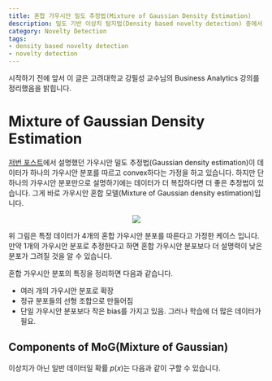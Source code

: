 ```yaml
---
title: 혼합 가우시안 밀도 추정법(Mixture of Gaussian Density Estimation)
description: 밀도 기반 이상치 탐지법(Density based novelty detection) 중에서 여러개의 가우시안 분포를 따른다는 가정 하에 탐지하는 혼합 가우시안 밀도 추정법(Mixture of Gaussian density estimation)에 대해 알아보도록 하겠습니다. 
category: Novelty Detection
tags:
- density based novelty detection
- novelty detection
---
```



시작하기 전에 앞서 이 글은 고려대학교 강필성 교수님의 Business Analytics 강의를 정리했음을 밝힙니다.


# Mixture of Gaussian Density Estimation

[저번 포스트](https://jayhey.github.io/novelty%20detection/2017/11/02/Novelty_detection_Gaussian/)에서 설명했던 가우시안 밀도 추정법(Gaussian density estimation)이 데이터가 하나의 가우시안 분포를 따르고 convex하다는 가정을 하고 있습니다. 하지만 단 하나의 가우시안 분포만으로 설명하기에는 데이터가 더 복잡하다면 더 좋은 추정법이 있습니다. 그게 바로 가우시안 혼합 모델(Mixture of Gaussian density estimation)입니다. 

<div align ="center"><a href="https://imgur.com/Z33QhxM"><img src="https://i.imgur.com/Z33QhxM.png" /></a></div>

위 그림은 특정 데이터가 4개의 혼합 가우시안 분포를 따른다고 가정한 케이스 입니다. 만약 1개의 가우시안 분포로 추정한다고 하면 혼합 가우시안 분포보다 더 설명력이 낮은 분포가 그려질 것을 알 수 있습니다.

혼합 가우시안 분포의 특징을 정리하면 다음과 같습니다.

- 여러 개의 가우시안 분포로 확장
- 정규 분포들의 선형 조합으로 만들어짐
- 단일 가우시안 분포보다 작은 bias를 가지고 있음. 그러나 학습에 더 많은 데이터가 필요.

## Components of MoG(Mixture of Gaussian)

이상치가 아닌 일반 데이터일 확률 $p(x)$는 다음과 같이 구할 수 있습니다.

